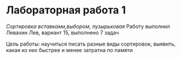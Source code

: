 # Лабораторная работа 1
*Сортировка вставками,выбором, пузырьковая*
Работу выполнил Левахин Лев, вариант 15, выполнено 7 задач

Цель работы: научиться писать разные виды сортировок, выявить, какая из них быстрее и менее затратна по памяти
